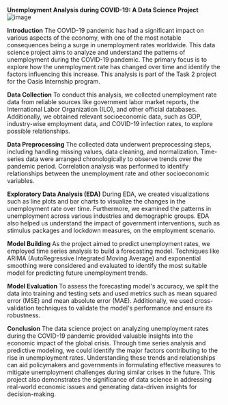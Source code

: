 **Unemployment Analysis during COVID-19: A Data Science Project**
![image](https://github.com/sahilkarande/OIBSIP/assets/89865668/b0890489-f635-4885-8312-a3b55530c5c5)


**Introduction**
The COVID-19 pandemic has had a significant impact on various aspects of the economy, with one of the most notable consequences being a surge in unemployment rates worldwide. This data science project aims to analyze and understand the patterns of unemployment during the COVID-19 pandemic. The primary focus is to explore how the unemployment rate has changed over time and identify the factors influencing this increase. This analysis is part of the Task 2 project for the Oasis Internship program.

**Data Collection**
To conduct this analysis, we collected unemployment rate data from reliable sources like government labor market reports, the International Labor Organization (ILO), and other official databases. Additionally, we obtained relevant socioeconomic data, such as GDP, industry-wise employment data, and COVID-19 infection rates, to explore possible relationships.

**Data Preprocessing**
The collected data underwent preprocessing steps, including handling missing values, data cleaning, and normalization. Time-series data were arranged chronologically to observe trends over the pandemic period. Correlation analysis was performed to identify relationships between the unemployment rate and other socioeconomic variables.

**Exploratory Data Analysis (EDA)**
During EDA, we created visualizations such as line plots and bar charts to visualize the changes in the unemployment rate over time. Furthermore, we examined the patterns in unemployment across various industries and demographic groups. EDA also helped us understand the impact of government interventions, such as stimulus packages and lockdown measures, on the employment scenario.

**Model Building**
As the project aimed to predict unemployment rates, we employed time series analysis to build a forecasting model. Techniques like ARIMA (AutoRegressive Integrated Moving Average) and exponential smoothing were considered and evaluated to identify the most suitable model for predicting future unemployment trends.

**Model Evaluation**
To assess the forecasting model's accuracy, we split the data into training and testing sets and used metrics such as mean squared error (MSE) and mean absolute error (MAE). Additionally, we used cross-validation techniques to validate the model's performance and ensure its robustness.

**Conclusion**
The data science project on analyzing unemployment rates during the COVID-19 pandemic provided valuable insights into the economic impact of the global crisis. Through time series analysis and predictive modeling, we could identify the major factors contributing to the rise in unemployment rates. Understanding these trends and relationships can aid policymakers and governments in formulating effective measures to mitigate unemployment challenges during similar crises in the future. This project also demonstrates the significance of data science in addressing real-world economic issues and generating data-driven insights for decision-making.
